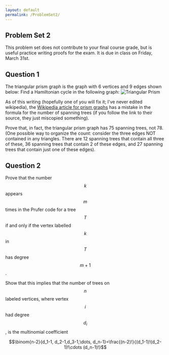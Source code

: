 ```yaml
---
layout: default
permalink: /ProblemSet2/
---
```


Problem Set 2
----


This problem set does not contribute to your final course grade, but is useful practice writing proofs for the exam.  It is due in class on Friday, March 31st. 


Question 1
---

The triangular prism graph is the graph with 6 vertices and 9 edges shown below:
Find a Hamiltonian cycle in the following graph:
![Triangular Prism](../triangularprism.png)

As of this writing (hopefully one of you will fix it; I've never edited wikipedia), the [Wikipedia article for prism graphs](https://en.wikipedia.org/wiki/Prism_graph) has a mistake in the formula for the number of spanning trees (if you follow the link to their source, they just miscopied something).  

Prove that, in fact, the triangular prism graph has 75 spanning trees, not 78.  (One possible way to organize the count: consider the three edges NOT contained in any triangles.  There are 12 spanning trees that contain all three of these, 36 spanning trees that contain 2 of these edges, and 27 spanning trees that contain just one of these edges).


Question 2
---
Prove that the number $$k$$ appears $$m$$ times in the Prufer code for a tree $$T$$ if and only if the vertex labelled $$k$$ in $$T$$ has degree $$m+1$$.

Show that this implies that the number of trees on $$n$$ labeled vertices, where vertex $$i$$ had degree $$d_i$$, is the multinomial coefficient

$$\binom{n-2}{d_1-1, d_2-1,d_3-1,\dots, d_n-1}=\frac{(n-2)!}{(d_1-1)!(d_2-1)!\cdots (d_n-1)!}$$ 


